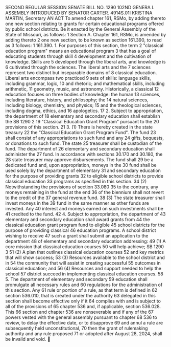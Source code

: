 SECOND REGULAR SESSION
SENATE BILL NO. 1290
102ND GENERA L ASSEMBLY
INTRODUCED BY SENATOR CARTER.
4914S.01I KRISTINA MARTIN, Secretary
AN ACT
To amend chapter 161, RSMo, by adding thereto one new section relating to grants for certain
educational programs offered by public school districts.
Be it enacted by the General Assembly of the State of Missouri, as follows:
1 Section A. Chapter 161, RSMo, is amended by adding thereto
2 one new section, to be known as section 161.390, to read as
3 follows:
1 161.390. 1. For purposes of this section, the term
2 "classical education program" means an educational program
3 that has a goal of educating students through skill
4 development and the cultivation of knowledge. Skills are
5 developed through the liberal arts, and knowledge is
6 cultivated through the sciences. The liberal arts and the
7 sciences represent two distinct but inseparable domains of
8 classical education. Liberal arts encompass two practiced
9 sets of skills: language skills, including grammar, logic,
10 and rhetoric; and mathematical skills, including arithmetic,
11 geometry, music, and astronomy. Historically, a classical
12 education focuses on three bodies of knowledge: the human
13 sciences, including literature, history, and philosophy; the
14 natural sciences, including biology, chemistry, and physics;
15 and the theological sciences, including dogma, ethics, and
16 apologetics.
17 2. Subject to appropriation, the department of
18 elementary and secondary education shall establish the
SB 1290 2
19 "Classical Education Grant Program" pursuant to the
20 provisions of this section.
21 3. (1) There is hereby created in the state treasury
22 the "Classical Education Grant Program Fund". The fund
23 shall consist of any appropriations to such fund and any
24 gifts, bequests, or donations to such fund. The state
25 treasurer shall be custodian of the fund. The department of
26 elementary and secondary education shall administer the
27 fund. In accordance with sections 30.170 and 30.180, the
28 state treasurer may approve disbursements. The fund shall
29 be a dedicated fund and, upon appropriation, moneys in the
30 fund shall be used solely by the department of elementary
31 and secondary education for the purpose of providing grants
32 to eligible school districts to provide classical education
33 programs as specified in this section.
34 (2) Notwithstanding the provisions of section 33.080
35 to the contrary, any moneys remaining in the fund at the end
36 of the biennium shall not revert to the credit of the
37 general revenue fund.
38 (3) The state treasurer shall invest moneys in the
39 fund in the same manner as other funds are invested. Any
40 interest and moneys earned on such investments shall be
41 credited to the fund.
42 4. Subject to appropriation, the department of
43 elementary and secondary education shall award grants from
44 the classical education grant program fund to eligible
45 school districts for the purpose of providing classical
46 education programs. A school district wishing to receive
47 such a grant shall submit an application to the department
48 of elementary and secondary education addressing:
49 (1) A core mission that classical education courses
50 will help achieve;
SB 1290 3
51 (2) A plan that outlines classical education courses
52 and key metrics that will show success;
53 (3) Resources available to the school district and in
54 the community that will assist in creating successful
55 outcomes in classical education; and
56 (4) Resources and support needed to help the school
57 district succeed in implementing classical education courses.
58 5. The department of elementary and secondary
59 education shall promulgate all necessary rules and
60 regulations for the administration of this section. Any
61 rule or portion of a rule, as that term is defined in
62 section 536.010, that is created under the authority
63 delegated in this section shall become effective only if it
64 complies with and is subject to all of the provisions of
65 chapter 536 and, if applicable, section 536.028. This
66 section and chapter 536 are nonseverable and if any of the
67 powers vested with the general assembly pursuant to chapter
68 536 to review, to delay the effective date, or to disapprove
69 and annul a rule are subsequently held unconstitutional,
70 then the grant of rulemaking authority and any rule proposed
71 or adopted after August 28, 2024, shall be invalid and void.
